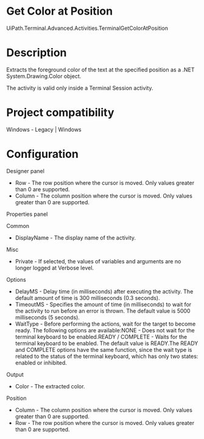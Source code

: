 ﻿# Get Color at Position

UiPath.Terminal.Advanced.Activities.TerminalGetColorAtPosition

# Description

Extracts the foreground color of the text at the specified position as a .NET
                    System.Drawing.Color object.

The activity is valid only inside a Terminal Session activity.

# Project compatibility

Windows - Legacy | Windows

# Configuration

Designer panel

* Row - The row position where the cursor is moved. Only values greater than 0 are supported.
* Column - The column position where the cursor is moved. Only values greater than 0 are supported.

Properties panel

Common

* DisplayName - The display name of the activity.

Misc

* Private - If selected, the values of variables and arguments are no longer logged at Verbose level.

Options

* DelayMS - Delay time (in milliseconds) after executing the activity. The default amount of time is 300 milliseconds (0.3 seconds).
* TimeoutMS - Specifies the amount of time (in milliseconds) to wait for the activity to run before an error is thrown. The default value is 5000 milliseconds (5 seconds).
* WaitType - Before performing the actions, wait for the target to become ready. The following options are available:NONE - Does not wait for the terminal keyboard to be enabled.READY / COMPLETE - Waits for the terminal keyboard to be enabled. The default value is READY.The READY and COMPLETE options have the same function, since the wait type is related to the status of the terminal keyboard, which has only two states: enabled or inhibited.

Output

* Color - The extracted color.

Position

* Column - The column position where the cursor is moved. Only values greater than 0 are supported.
* Row - The row position where the cursor is moved. Only values greater than 0 are supported.
